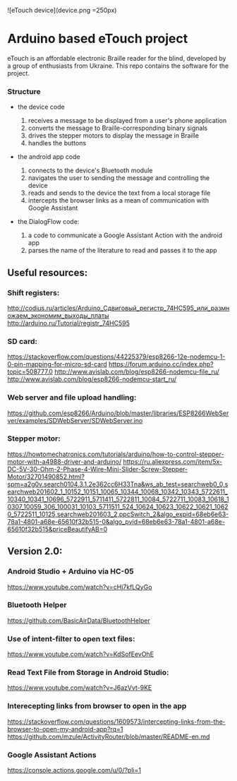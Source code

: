 ![eTouch device](device.png =250px)
# Arduino based eTouch project

eTouch is an affordable electronic Braille reader for the blind, developed by a group of enthusiasts from Ukraine. This repo contains the software for the project.

### Structure

* the device code
    1. receives a message to be displayed from a user's phone application
    2. converts the message to Braille-corresponding binary signals
    3. drives the stepper motors to display the message in Braille
    4. handles the buttons

* the android app code
    1. connects to the device's Bluetooth module
    2. navigates the user to sending the message and controlling the device
    3. reads and sends to the device the text from a local storage file
    4. intercepts the browser links as a mean of communication with Google Assistant

* the DialogFlow code:
    1. a code to communicate a Google Assistant Action with the android app
    2. parses the name of the literature to read and passes it to the app

## Useful resources:

### Shift registers:
http://codius.ru/articles/Arduino_Сдвиговый_регистр_74НС595_или_размножаем_экономим_выходы_платы
http://arduino.ru/Tutorial/registr_74HC595

### SD card:
https://stackoverflow.com/questions/44225379/esp8266-12e-nodemcu-1-0-pin-mapping-for-micro-sd-card
https://forum.arduino.cc/index.php?topic=508777.0
http://www.avislab.com/blog/esp8266-nodemcu-file_ru/
http://www.avislab.com/blog/esp8266-nodemcu-start_ru/


### Web server and file upload handling:
https://github.com/esp8266/Arduino/blob/master/libraries/ESP8266WebServer/examples/SDWebServer/SDWebServer.ino

### Stepper motor:
https://howtomechatronics.com/tutorials/arduino/how-to-control-stepper-motor-with-a4988-driver-and-arduino/
https://ru.aliexpress.com/item/5x-DC-5V-30-Ohm-2-Phase-4-Wire-Mini-Slider-Screw-Stepper-Motor/32701490852.html?spm=a2g0v.search0104.3.1.2e362cc6H33Tna&ws_ab_test=searchweb0_0,searchweb201602_1_10152_10151_10065_10344_10068_10342_10343_5722611_10340_10341_10696_5722911_5711411_5722811_10084_5722711_10083_10618_10307_10059_306_100031_10103_5711511_524_10624_10623_10622_10621_10620_5722511_10125,searchweb201603_2,ppcSwitch_2&algo_expid=68eb6e63-78a1-4801-a68e-65610f32b515-0&algo_pvid=68eb6e63-78a1-4801-a68e-65610f32b515&priceBeautifyAB=0


## Version 2.0:

### Android Studio + Arduino via HC-05
https://www.youtube.com/watch?v=cHj7kfLQyGo

### Bluetooth Helper
https://github.com/BasicAirData/BluetoothHelper

### Use of intent-filter to open text files:
https://www.youtube.com/watch?v=KdSofEevOhE

### Read Text File from Storage in Android Studio:
https://www.youtube.com/watch?v=J6azVvt-9KE

### Interecepting links from browser to open in the app
https://stackoverflow.com/questions/1609573/intercepting-links-from-the-browser-to-open-my-android-app?rq=1
https://github.com/mzule/ActivityRouter/blob/master/README-en.md

### Google Assistant Actions
https://console.actions.google.com/u/0/?pli=1
